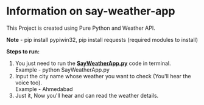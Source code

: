 # Information on say-weather-app

This Project is created using Pure Python and Weather API.

<b>Note</b> - pip install pypiwin32, pip install requests (required modules to install)

<b>Steps to run:</b>
1. You just need to run the <b><a href="https://github.com/MSunny-149/say-weather-app/blob/e27f77ece28a95d39df84edd207e23371612536f/SayWeatherApp.py">SayWeatherApp.py</a></b> code in terminal.<br>
    Example - python SayWeatherApp.py
2. Input the city name whose weather you want to check (You'll hear the voice too).<br>
    Example - Ahmedabad
3. Just it, Now you'll hear and can read the weather details.
